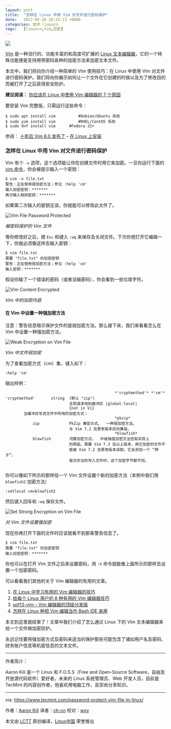 ```yaml
---
layout: post
title:	"怎样在 Linux 中用 Vim 对文件进行密码保护"
date:	2017-05-28 10:25:13 +0800 
categories:	技术 linuxcn 
tags:	[linuxcn,Vim,加密]
---
```



![](/Asserts/Images//attachment/album/201705/28/102457j4ha1oacocsccajc.png)


[Vim](https://www.tecmint.com/vi-editor-usage/) 是一种流行的、功能丰富的和高度可扩展的 [Linux 文本编辑器](https://www.tecmint.com/best-open-source-linux-text-editors/)，它的一个特殊功能便是支持用带密码各种的加密方法来加密文本文件。


本文中，我们将向你介绍一种简单的 Vim 使用技巧：在 Linux 中使用 Vim 对文件进行密码保护。我们将向你展示如何让一个文件在它创建的时侯以及为了修改目的而被打开了之后获得安全防护。


**建议阅读：** [你应该在 Linux 中使用 Vim 编辑器的 7 个原因](/article-7728-1.html)


要安装 Vim 完整版，只需运行这些命令：



```
$ sudo apt install vim          #Debian/Ubuntu 系统
$ sudo yum install vim          #RHEL/CentOS 系统 
$ sudo dnf install vim      #Fedora 22+

```

参阅： [十年后 Vim 8.0 发布了](/article-7766-1.html) – [在 Linux 上安装](/article-8094-1.html)


### 怎样在 Linux 中用 Vim 对文件进行密码保护


Vim 有个 `-x` 选项，这个选项能让你在创建文件时用它来加密。一旦你运行下面的 [vim 命令](https://www.tecmint.com/linux-command-line-editors/)，你会被提示输入一个密钥：



```
$ vim -x file.txt
警告：正在使用弱加密方法；参见 :help 'cm'
输入加密密钥：*******
再次输入相同密钥：*******

```

如果第二次输入的密钥无误，你就能可以修改此文件了。


![Vim File Password Protected](/Asserts/Images//attachment/album/201705/28/102515ybuztkxk5elz1eu4.png)


*被密码保护的 Vim 文件*


等你修改好之后，摁 `Esc` 和键入 `:wq` 来保存及关闭文件。下次你想打开它编辑一下，你就必须像这样去输入密钥：



```
$ vim file.txt
需要 "file.txt" 的加密密钥
警告：正在使用弱加密方法；参见 :help 'cm'
输入密钥：*******

```

假设你输了一个错误的密码（或者没输密码），你会看到一些垃圾字符。


![Vim Content Encrypted](/Asserts/Images//attachment/album/201705/28/102515n4954brtnzizbntt.png)


*Vim 中的加密内容*


#### 在 Vim 中设置一种强加密方法


注意：警告信息暗示保护文件的是弱加密方法。那么接下来，我们来看看怎么在 Vim 中设置一种强加密方法。


![Weak Encryption on Vim File](/Asserts/Images//attachment/album/201705/28/102516ac6tgjj8tjrja8lh.png)


*Vim 中文件弱加密*


为了查看加密方式（cm）集，键入如下：



```
:help 'cm'

```

输出样例：



```
                                                *'cryptmethod'* *'cm'*
'cryptmethod'       string  (默认 "zip")
                            全局或本地到缓冲区 |global-local|
                            {not in Vi}
        当缓冲区写进文件中所用的加密方式：
                                                *pkzip*
            zip             PkZip 兼容方式。  一种弱加密方法。
                            与 Vim 7.2 及更老版本后向兼容。
                                                *blowfish*
            blowfish        河豚加密方式。  中级强度加密方法但有实现上
                            的瑕疵。需要 Vim 7.3 及以上版本，用它加密的文件不
                            能被 Vim 7.2 及更老版本读取。它会添加一个 “种子”，
                            每次你当你写入文件时，这个加密字节都不同。


```

你可以像如下所示的那样给一个 Vim 文件设置个新的加密方法（本例中我们用 `blowfish2` 加密方法）



```
:setlocal cm=blowfish2

```

然后键入回车和 `:wq` 保存文件。


![Set Strong Encryption on Vim File](/Asserts/Images//attachment/album/201705/28/102516hx5qno555oiibb3t.png)


*对 Vim 文件设置强加密*


现在你再打开下面的文件时应该就看不到那条警告信息了。



```
$ vim file.txt
需要 "file.txt" 的加密密钥
输入加密密钥：*******

```

你也可以在打开 Vim 文件之后来设置密码，用 `:X` 命令就能像上面所示的那样去设置一个加密密码。


可以看看我们其他的关于 Vim 编辑器的有用的文章。


1. [在 Linux 中学习有用的 Vim 编辑器的技巧](https://www.tecmint.com/learn-vi-and-vim-editor-tips-and-tricks-in-linux/)
2. [给每个 Linux 用户的 8 种有用的 Vim 编辑器技巧](https://www.tecmint.com/how-to-use-vi-and-vim-editor-in-linux/)
3. [spf13-vim – Vim 编辑器的顶级分发版](https://www.tecmint.com/spf13-vim-offers-vim-plugins-vim-editor/)
4. [怎样在 Linux 种把 Vim 编辑当作 Bash IDE 来用](/article-8467-1.html)


本文到这里就结束了！文章中我们介绍了怎么通过 Linux 下的 Vim 文本编辑器来给一个文件做加密防护。


永远记住要用强加密方式及密码来适当的保护那些可能包含了诸如用户名及密码、财务账户信息等机密信息的文本文件。




---


作者简介：


Aaron Kili 是一个 Linux 和 F.O.S.S（Free and Open-Source Software，自由及开放源代码软件）爱好者，未来的 Linux 系统管理员、Web 开发人员，目前是 TecMint 的内容创作者，他喜欢用电脑工作，且崇尚分享知识。




---


via: <https://www.tecmint.com/password-protect-vim-file-in-linux/>


作者：[Aaron Kili](https://www.tecmint.com/author/aaronkili/) 译者：[ch-cn](https://github.com/ch-cn) 校对：[wxy](https://github.com/wxy)


本文由 [LCTT](https://github.com/LCTT/TranslateProject) 原创编译，[Linux中国](https://linux.cn/) 荣誉推出
